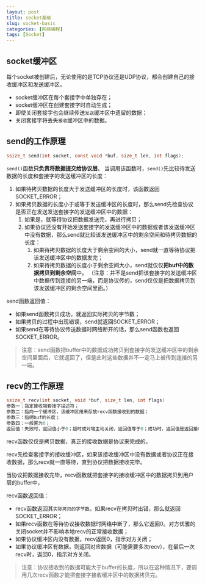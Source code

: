 ```yaml
---
layout: post
title: socket基础
slug: socket-basic
categories: [网络编程]
tags: [Socket]
---
```


## socket缓冲区
每个socket被创建后，无论使用的是TCP协议还是UDP协议，都会创建自己的接收缓冲区和发送缓冲区。
+ socket缓冲区在每个套接字中单独存在；
+ socket缓冲区在创建套接字时自动生成；
+ 即使关闭套接字也会继续传送`发送`缓冲区中遗留的数据；
+ 关闭套接字将丢失`接收`缓冲区中的数据。

## send的工作原理
```c
ssize_t send(int socket, const void *buf, size_t len, int flags);
```

`send()`函数**只负责将数据提交给协议层**。
当调用该函数时，`send()`先比较待发送数据的长度和套接字的发送缓冲区的长度：
1. 如果待拷贝数据的长度大于发送缓冲区的长度时，该函数返回SOCKET_ERROR；
2. 如果拷贝数据的长度小于或等于发送缓冲区的长度时，那么send先检查协议是否正在发送发送套接字的发送缓冲区中的数据：
    1. 如果是，就等待协议把数据发送完，再进行拷贝；
    2. 如果协议还没有开始发送套接字的发送缓冲区中的数据或者该发送缓冲区中没有数据，那么send就比较该发送缓冲区中的剩余空间和待拷贝数据的长度：
        1. 如果待拷贝数据的长度大于剩余空间的大小，send就一直等待协议把该发送缓冲区中的数据发完；
        2. 如果待拷贝数据的长度小于剩余空间大小，send就仅仅**把buf中的数据拷贝到剩余空间**中。
           （注意：并不是send把该套接字的发送缓冲区中数据传到连接的另一端，而是协议传的，send仅仅是把数据拷贝到该发送缓冲区的剩余空间里面。）

send函数返回值：
+ 如果send函数拷贝成功，就返回实际拷贝的字节数；
+ 如果拷贝的过程中出现错误，send就返回SOCKET_ERROR；
+ 如果send在等待协议传送数据时网络断开的话，那么send函数也返回SOCKET_ERROR。

> 注意：send函数把buffer中的数据成功拷贝到套接字的发送缓冲区中的剩余空间里面后，它就返回了，但是此时这些数据并不一定马上被传到连接的另一端。

## recv的工作原理
```c
ssize_t recv(int socket, void *buf, size_t len, int flags)
参数一：指定接收端套接字描述符；
参数二：指向一个缓冲区，该缓冲区用来存放recv函数接收到的数据；
参数三：指明buf的长度；
参数四：一般置为0；
返回值：失败时，返回值小于0；超时或对端主动关闭，返回值等于0；成功时，返回值是返回接收数据的长度。
```

recv函数仅仅是拷贝数据，真正的接收数据是协议来完成的。

recv先检查套接字的接收缓冲区，如果该接收缓冲区中没有数据或者协议正在接收数据，那么recv就一直等待，直到协议把数据接收完毕。

当协议把数据接收完毕，recv函数就把套接字的接收缓冲区中的数据拷贝到用户层的buffer中，

recv函数返回值：
+ recv函数返回其`实际拷贝的字节数`。如果recv在拷贝时出错，那么就返回SOCKET_ERROR；
+ 如果recv函数在等待协议接收数据时网络中断了，那么它返回0。对方优雅的关闭socket并不影响本地recv的正常接收数据；
+ 如果协议缓冲区内没有数据，recv返回0，指示对方关闭；
+ 如果协议缓冲区有数据，则返回对应数据（可能需要多次recv），在最后一次recv时，返回0，指示对方关闭。

> 注意：协议接收到的数据可能大于buffer的长度，所以在这种情况下，要调用几次recv函数才能把套接字接收缓冲区中的数据拷贝完。
